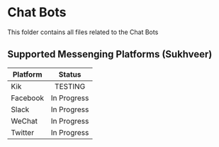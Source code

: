 # Chat Bots

This folder contains all files related to the Chat Bots

## Supported Messenging Platforms (Sukhveer)

| Platform      | Status        |
| ------------- |:-------------:|
| Kik           | TESTING       |
| Facebook      | In Progress   |
| Slack         | In Progress   |
| WeChat        | In Progress   |
| Twitter       | In Progress   |
